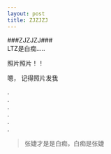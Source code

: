 ```yaml
---
layout: post
title: ZJZJZJ
---
```



###ZJZJZJ###  
LTZ是白痴.....

照片照片！！ 

嗯， 记得照片发我

.  
.  
.  
.  
.  
.  
> 张婕才是是白痴，白痴是张婕
